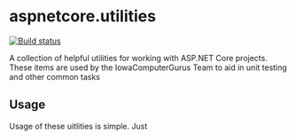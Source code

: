 # aspnetcore.utilities
[![Build status](https://iowacomputergurus.visualstudio.com/ICG%20Open%20Source/_apis/build/status/ICG%20Open%20Source-CI)](https://iowacomputergurus.visualstudio.com/ICG%20Open%20Source/_build/latest?definitionId=37)

A collection of helpful utilities for working with ASP.NET Core projects.  These items are used by the IowaComputerGurus Team to aid in unit testing and other common tasks

## Usage

Usage of these uitlities is simple.  Just

